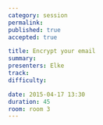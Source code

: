 ```yaml
---
category: session
permalink:
published: true
accepted: true

title: Encrypt your email
summary:
presenters: Elke
track:
difficulty:

date: 2015-04-17 13:30
duration: 45
room: room 3
---
```


<!-- This is an empty session so it doesn't need visible content -->

